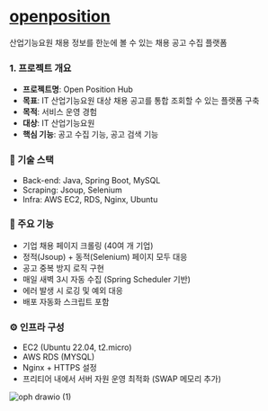 # [openposition](https://www.openposition.site/)
산업기능요원 채용 정보를 한눈에 볼 수 있는 채용 공고 수집 플랫폼

### 1. 프로젝트 개요
- **프로젝트명**: Open Position Hub
- **목표**: IT 산업기능요원 대상 채용 공고를 통합 조회할 수 있는 플랫폼 구축
- **목적**: 서비스 운영 경험
- **대상**: IT 산업기능요원
- **핵심 기능**: 공고 수집 기능, 공고 검색 기능

### 🔧 기술 스택

- Back-end: Java, Spring Boot, MySQL
- Scraping: Jsoup, Selenium
- Infra: AWS EC2, RDS, Nginx, Ubuntu

### 🎯 주요 기능

- 기업 채용 페이지 크롤링 (40여 개 기업)
- 정적(Jsoup) + 동적(Selenium) 페이지 모두 대응
- 공고 중복 방지 로직 구현
- 매일 새벽 3시 자동 수집 (Spring Scheduler 기반)
- 에러 발생 시 로깅 및 예외 대응
- 배포 자동화 스크립트 포함

### ⚙️ 인프라 구성

- EC2 (Ubuntu 22.04, t2.micro)
- AWS RDS (MYSQL)
- Nginx + HTTPS 설정
- 프리티어 내에서 서버 자원 운영 최적화 (SWAP 메모리 추가)

![oph drawio (1)](https://github.com/user-attachments/assets/d2a2ab5d-2fff-443f-a2e5-2959d79f31d2)
